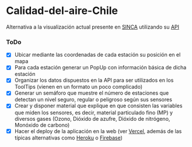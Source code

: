 # Calidad-del-aire-Chile

Alternativa a la visualización actual presente en [SINCA](https://sinca.mma.gob.cl/) utilizando su [API](https://sinca.mma.gob.cl/index.php/json/listadomapa2k19/)

### ToDo
- [x] Ubicar mediante las coordenadas de cada estación su posición en el mapa
- [x] Para cada estación generar un PopUp con información básica de dicha estación
- [x] Organizar los datos dispuestos en la API para ser utilizados en los ToolTips (vienen en un formato un poco complicado)
- [x] Generar un semáforo que muestre el número de estaciones que detectan un nivel seguro, regular o peligroso según sus sensores
- [x] Crear y disponer material que explique en que consisten las variables que miden los sensores, es decir, material particulado fino (MP) y diversos gases (Ozono, Dióxido de azufre, Dióxido de nitrógeno, Monóxido de carbono)
- [x] Hacer el deploy de la aplicación en la web (ver [Vercel](https://vercel.com/), además de las típicas alternativas como [Heroku](https://www.heroku.com/) o [Firebase](https://firebase.google.com/?gclid=CjwKCAiA85efBhBbEiwAD7oLQLKn-UyKzqvuicEP6YkkmCb025lfG96bdmpFMrHwW_LbfotJcoC1lhoCYa0QAvD_BwE&gclsrc=aw.ds))
